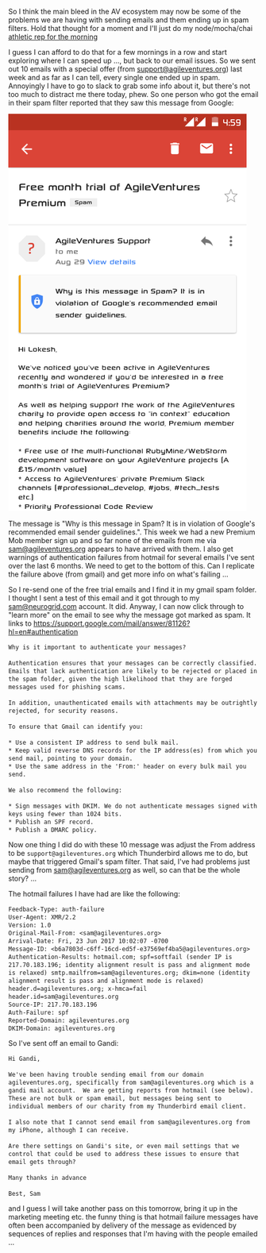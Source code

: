 So I think the main bleed in the AV ecosystem may now be some of the problems we are having with sending emails and them ending up in spam filters.  Hold that thought for a moment and I'll just do my node/mocha/chai [athletic rep for the morning](https://gist.github.com/tansaku/718547c89be1ef216dda4e973ea67075)

I guess I can afford to do that for a few mornings in a row and start exploring where I can speed up ..., but back to our email issues.  So we sent out 10 emails with a special offer (from support@agileventures.org) last week and as far as I can tell, every single one ended up in spam.  Annoyingly I have to go to slack to grab some info about it, but there's not too much to distract me there today, phew.  So one person who got the email in their spam filter reported that they saw this message from Google:

![](../images/Screenshot_2017-09-05-16-59-32.png)

The message is "Why is this message in Spam? It is in violation of Google's recommended email sender guidelines.".  This week we had a new Premium Mob member sign up and so far none of the emails from me via sam@agileventures.org appears to have arrived with them.  I also get warnings of authentication failures from hotmail for several emails I've sent over the last 6 months.  We need to get to the bottom of this.  Can I replicate the failure above (from gmail) and get more info on what's failing ...

So I re-send one of the free trial emails and I find it in my gmail spam folder.  I thought I sent a test of this email and it got through to my sam@neurogrid.com account.  It did.  Anyway, I can now click through to "learn more" on the email to see why the message got marked as spam.  It links to https://support.google.com/mail/answer/81126?hl=en#authentication

```
Why is it important to authenticate your messages?

Authentication ensures that your messages can be correctly classified. Emails that lack authentication are likely to be rejected or placed in the spam folder, given the high likelihood that they are forged messages used for phishing scams.

In addition, unauthenticated emails with attachments may be outrightly rejected, for security reasons.

To ensure that Gmail can identify you:

* Use a consistent IP address to send bulk mail.
* Keep valid reverse DNS records for the IP address(es) from which you send mail, pointing to your domain.
* Use the same address in the 'From:' header on every bulk mail you send.

We also recommend the following:

* Sign messages with DKIM. We do not authenticate messages signed with keys using fewer than 1024 bits.
* Publish an SPF record.
* Publish a DMARC policy.
````

Now one thing I did do with these 10 message was adjust the From address to be `support@agileventures.org` which Thunderbird allows me to do, but maybe that triggered Gmail's spam filter.  That said, I've had problems just sending from sam@agileventures.org as well, so can that be the whole story? ...

The hotmail failures I have had are like the following:

```
Feedback-Type: auth-failure
User-Agent: XMR/2.2
Version: 1.0
Original-Mail-From: <sam@agileventures.org>
Arrival-Date: Fri, 23 Jun 2017 10:02:07 -0700
Message-ID: <b6a7803d-c6ff-16cd-ed5f-e37569ef4ba5@agileventures.org>
Authentication-Results: hotmail.com; spf=softfail (sender IP is 217.70.183.196; identity alignment result is pass and alignment mode is relaxed) smtp.mailfrom=sam@agileventures.org; dkim=none (identity alignment result is pass and alignment mode is relaxed) header.d=agileventures.org; x-hmca=fail header.id=sam@agileventures.org
Source-IP: 217.70.183.196
Auth-Failure: spf
Reported-Domain: agileventures.org
DKIM-Domain: agileventures.org
```

So I've sent off an email to Gandi:

```
Hi Gandi,

We've been having trouble sending email from our domain agileventures.org, specifically from sam@agileventures.org which is a gandi mail account.  We are getting reports from hotmail (see below).  These are not bulk or spam email, but messages being sent to individual members of our charity from my Thunderbird email client.

I also note that I cannot send email from sam@agileventures.org from my iPhone, although I can receive.

Are there settings on Gandi's site, or even mail settings that we control that could be used to address these issues to ensure that email gets through?

Many thanks in advance

Best, Sam
```

and I guess I will take another pass on this tomorrow, bring it up in the marketing meeting etc.  the funny thing is that hotmail failure messages have often been accompanied by delivery of the message as evidenced by sequences of replies and responses that I'm having with the people emailed ...
